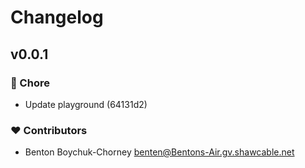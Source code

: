 # Changelog


## v0.0.1


### 🏡 Chore

- Update playground (64131d2)

### ❤️ Contributors

- Benton Boychuk-Chorney <benten@Bentons-Air.gv.shawcable.net>

